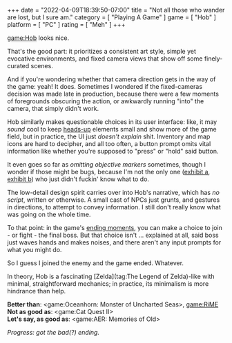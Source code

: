 +++
date = "2022-04-09T18:39:50-07:00"
title = "Not all those who wander are lost, but I sure am."
category = [ "Playing A Game" ]
game = [ "Hob" ]
platform = [ "PC" ]
rating = [ "Meh" ]
+++

<game:Hob> looks nice.

That's the good part: it prioritizes a consistent art style, simple yet evocative environments, and fixed camera views that show off some finely-curated scenes.

And if you're wondering whether that camera direction gets in the way of the game: yeah!  It does.  Sometimes I wondered if the fixed-cameras decision was made late in production, because there were a few moments of foregrounds obscuring the action, or awkwardly running "into" the camera, that simply didn't work.

Hob similarly makes questionable choices in its user interface: like, it may <i>sound</i> cool to keep <a href="https://en.wikipedia.org/wiki/HUD_(video_gaming)">heads-up</a> elements small and show more of the game field, but in practice, the UI just <i>doesn't explain</i> shit.  Inventory and map icons are hard to decipher, and all too often, a button prompt omits vital information like whether you're supposed to "press" or "hold" said button.

It even goes so far as <i>omitting objective markers</i> sometimes, though I wonder if those might be bugs, because I'm not the only one (<a href="https://steamcommunity.com/app/404680/discussions/0/1489987634005297260/">exhibit a</a>, <a href="https://steamcommunity.com/app/404680/discussions/0/1621726179565975932/">exhibit b</a>) who just didn't fuckin' know what to do.

The low-detail design spirit carries over into Hob's narrative, which has <i>no script</i>, written or otherwise.  A small cast of NPCs just grunts, and gestures in directions, to attempt to convey information.  I still don't really know what was going on the whole time.

To that point: in the game's <a href="https://www.neoseeker.com/hob-game/walkthrough/End_Game">ending moments</a>, you can make a choice to join - or fight - the final boss.  But that choice isn't ... explained at all, said boss just waves hands and makes noises, and there aren't any input prompts for what you might do.

So I guess I joined the enemy and the game ended.  Whatever.

In theory, Hob is a fascinating [Zelda](tag:The Legend of Zelda)-like with minimal, straightforward mechanics; in practice, its minimalism is more hindrance than help.

<b>Better than</b>: <game:Oceanhorn: Monster of Uncharted Seas>, <game:RiME>  
<b>Not as good as</b>: <game:Cat Quest II>  
<b>Let's say, as good as</b>: <game:AER: Memories of Old>

<i>Progress: got the bad(?) ending.</i>
